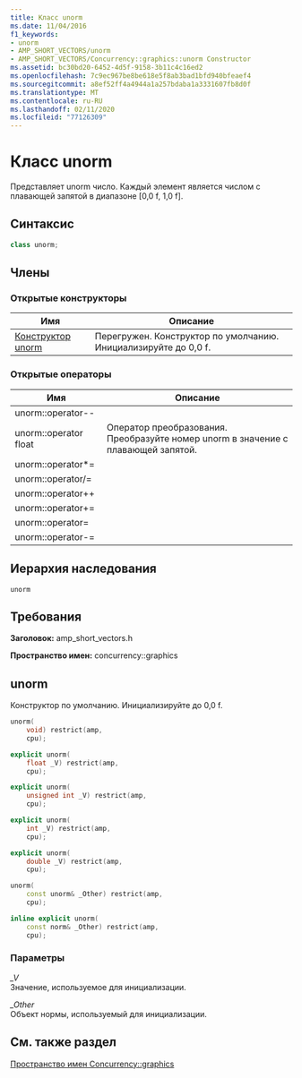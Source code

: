 ```yaml
---
title: Класс unorm
ms.date: 11/04/2016
f1_keywords:
- unorm
- AMP_SHORT_VECTORS/unorm
- AMP_SHORT_VECTORS/Concurrency::graphics::unorm Constructor
ms.assetid: bc30bd20-6452-4d5f-9158-3b11c4c16ed2
ms.openlocfilehash: 7c9ec967be8be618e5f8ab3bad1bfd940bfeaef4
ms.sourcegitcommit: a8ef52ff4a4944a1a257bdaba1a3331607fb8d0f
ms.translationtype: MT
ms.contentlocale: ru-RU
ms.lasthandoff: 02/11/2020
ms.locfileid: "77126309"
---
```

# <a name="unorm-class"></a>Класс unorm

Представляет unorm число. Каждый элемент является числом с плавающей запятой в диапазоне [0,0 f, 1,0 f].

## <a name="syntax"></a>Синтаксис

```cpp
class unorm;
```

## <a name="members"></a>Члены

### <a name="public-constructors"></a>Открытые конструкторы

|Имя|Описание|
|----------|-----------------|
|[Конструктор unorm](#ctor)|Перегружен. Конструктор по умолчанию. Инициализируйте до 0,0 f.|

### <a name="public-operators"></a>Открытые операторы

|Имя|Описание|
|----------|-----------------|
|unorm::operator--||
|unorm::operator float|Оператор преобразования. Преобразуйте номер unorm в значение с плавающей запятой.|
|unorm::operator*=||
|unorm::operator/=||
|unorm::operator++||
|unorm::operator+=||
|unorm::operator=||
|unorm::operator-=||

## <a name="inheritance-hierarchy"></a>Иерархия наследования

`unorm`

## <a name="requirements"></a>Требования

**Заголовок:** amp_short_vectors.h

**Пространство имен:** concurrency::graphics

## <a name="ctor"></a>unorm

Конструктор по умолчанию. Инициализируйте до 0,0 f.

```cpp
unorm(
    void) restrict(amp,
    cpu);

explicit unorm(
    float _V) restrict(amp,
    cpu);

explicit unorm(
    unsigned int _V) restrict(amp,
    cpu);

explicit unorm(
    int _V) restrict(amp,
    cpu);

explicit unorm(
    double _V) restrict(amp,
    cpu);

unorm(
    const unorm& _Other) restrict(amp,
    cpu);

inline explicit unorm(
    const norm& _Other) restrict(amp,
    cpu);
```

### <a name="parameters"></a>Параметры

*_V*<br/>
Значение, используемое для инициализации.

*_Other*<br/>
Объект нормы, используемый для инициализации.

## <a name="see-also"></a>См. также раздел

[Пространство имен Concurrency::graphics](concurrency-graphics-namespace.md)
